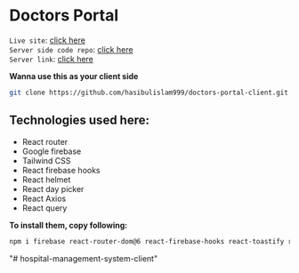 # Doctors Portal
`Live site`: [click here](https://doctors-portal-d1164.web.app/)  
`Server side code repo`: [click here](https://github.com/hasibulislam999/doctors-portal-server)
<br/>
`Server link`: [click here](https://pure-tor-94821.herokuapp.com/)

**Wanna use this as your client side**
```bash
git clone https://github.com/hasibulislam999/doctors-portal-client.git
```


## Technologies used here:
* React router
* Google firebase
* Tailwind CSS
* React firebase hooks
* React helmet
* React day picker
* React Axios
* React query

**To install them, copy following:**
```bash
npm i firebase react-router-dom@6 react-firebase-hooks react-toastify react-helmet-async react-day-picker date-fns axios react-query
```
"# hospital-management-system-client" 
